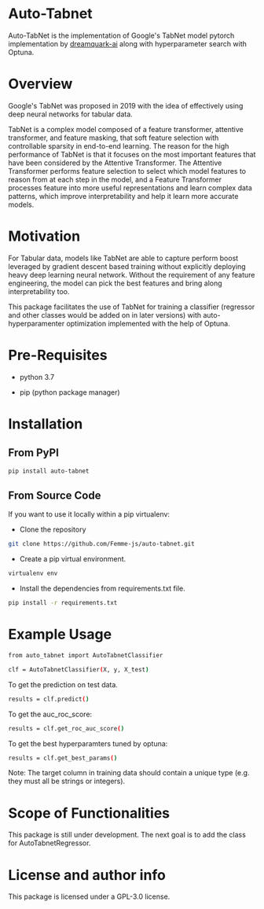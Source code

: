 # Auto-Tabnet
Auto-TabNet is the implementation of Google's TabNet model pytorch implementation by [dreamquark-ai](https://github.com/dreamquark-ai/tabnet) along with hyperparameter search with Optuna.

# Overview

Google's TabNet was proposed in 2019 with the idea of effectively using deep neural networks for tabular data.

TabNet is a complex model composed of a feature transformer, attentive transformer, and feature masking, that soft feature selection with controllable sparsity in end-to-end learning. The reason for the high performance of TabNet is that it focuses on the most important features that have been considered by the Attentive Transformer. The Attentive Transformer performs feature selection to select which model features to reason from at each step in the model, and a Feature Transformer processes feature into more useful representations and learn complex data patterns, which improve interpretability and help it learn more accurate models.

# Motivation

For Tabular data, models like TabNet are able to capture perform boost leveraged by gradient descent based training without explicitly deploying heavy deep learning neural network. Without the requirement of any feature engineering, the model can pick the best features and bring along interpretability too.

This package facilitates the use of TabNet for training a classifier (regressor and other classes would be added on in later versions) with auto-hyperparamenter optimization implemented with the help of Optuna.

# Pre-Requisites 

- python 3.7

- pip (python package manager)


# Installation

## From PyPI

```sh
pip install auto-tabnet
```

## From Source Code

If you want to use it locally within a pip virtualenv:

- Clone the repository

```sh
git clone https://github.com/Femme-js/auto-tabnet.git
```
- Create a pip virtual environment.

```sh
virtualenv env
```
- Install the dependencies from requirements.txt file.

```sh
pip install -r requirements.txt
```


# Example Usage

```sh
from auto_tabnet import AutoTabnetClassifier

clf = AutoTabnetClassifier(X, y, X_test)

```
To get the prediction on test data.

```sh
results = clf.predict()

```
To get the auc_roc_score:

```sh
results = clf.get_roc_auc_score()

```
To get the best hyperparamters tuned by optuna:

```sh
results = clf.get_best_params()

```

Note: The target column in training data should contain a unique type (e.g. they must all be strings or integers).

# Scope of Functionalities 

This package is still under development. The next goal is to add the class for AutoTabnetRegressor.


# License and author info

This package is licensed under a GPL-3.0 license.



